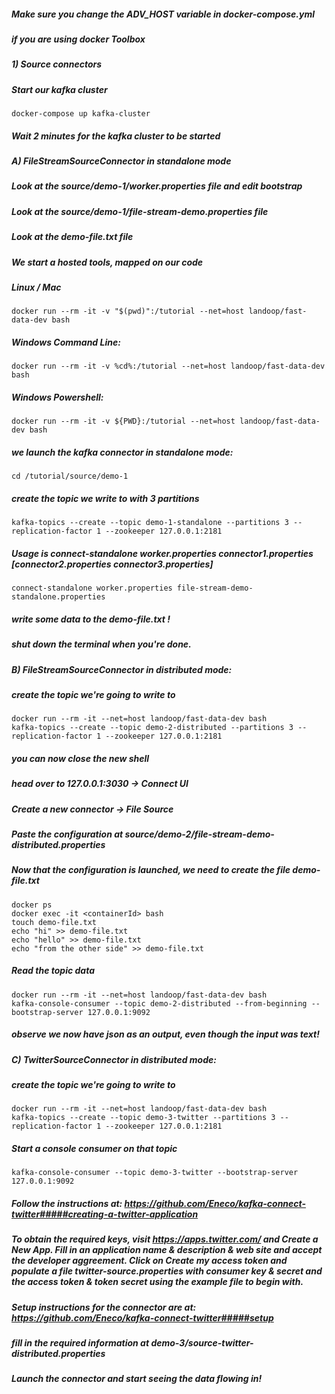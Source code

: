 

##### Make sure you change the ADV_HOST variable in docker-compose.yml
##### if you are using docker Toolbox

##### 1) Source connectors
##### Start our kafka cluster
```
docker-compose up kafka-cluster
```
##### Wait 2 minutes for the kafka cluster to be started


##### A) FileStreamSourceConnector in standalone mode
##### Look at the source/demo-1/worker.properties file and edit bootstrap
##### Look at the source/demo-1/file-stream-demo.properties file
##### Look at the demo-file.txt file

##### We start a hosted tools, mapped on our code
##### Linux / Mac
```
docker run --rm -it -v "$(pwd)":/tutorial --net=host landoop/fast-data-dev bash
```
##### Windows Command Line:
```
docker run --rm -it -v %cd%:/tutorial --net=host landoop/fast-data-dev bash
```
##### Windows Powershell:
```
docker run --rm -it -v ${PWD}:/tutorial --net=host landoop/fast-data-dev bash
```

##### we launch the kafka connector in standalone mode:
```
cd /tutorial/source/demo-1
```
##### create the topic we write to with 3 partitions
```
kafka-topics --create --topic demo-1-standalone --partitions 3 --replication-factor 1 --zookeeper 127.0.0.1:2181
```
##### Usage is connect-standalone worker.properties connector1.properties [connector2.properties connector3.properties]
```
connect-standalone worker.properties file-stream-demo-standalone.properties
```
##### write some data to the demo-file.txt !
##### shut down the terminal when you're done.



##### B) FileStreamSourceConnector in distributed mode:
##### create the topic we're going to write to
```
docker run --rm -it --net=host landoop/fast-data-dev bash
kafka-topics --create --topic demo-2-distributed --partitions 3 --replication-factor 1 --zookeeper 127.0.0.1:2181
```
##### you can now close the new shell

##### head over to 127.0.0.1:3030 -> Connect UI
##### Create a new connector -> File Source
##### Paste the configuration at source/demo-2/file-stream-demo-distributed.properties

##### Now that the configuration is launched, we need to create the file demo-file.txt
```
docker ps
docker exec -it <containerId> bash
touch demo-file.txt
echo "hi" >> demo-file.txt
echo "hello" >> demo-file.txt
echo "from the other side" >> demo-file.txt
```
##### Read the topic data
```
docker run --rm -it --net=host landoop/fast-data-dev bash
kafka-console-consumer --topic demo-2-distributed --from-beginning --bootstrap-server 127.0.0.1:9092
```
##### observe we now have json as an output, even though the input was text!



##### C) TwitterSourceConnector in distributed mode:
##### create the topic we're going to write to
```
docker run --rm -it --net=host landoop/fast-data-dev bash
kafka-topics --create --topic demo-3-twitter --partitions 3 --replication-factor 1 --zookeeper 127.0.0.1:2181
```
##### Start a console consumer on that topic
```
kafka-console-consumer --topic demo-3-twitter --bootstrap-server 127.0.0.1:9092
```
##### Follow the instructions at: https://github.com/Eneco/kafka-connect-twitter#####creating-a-twitter-application
##### To obtain the required keys, visit https://apps.twitter.com/ and Create a New App. Fill in an application name & description & web site and accept the developer aggreement. Click on Create my access token and populate a file twitter-source.properties with consumer key & secret and the access token & token secret using the example file to begin with.

##### Setup instructions for the connector are at: https://github.com/Eneco/kafka-connect-twitter#####setup
##### fill in the required information at demo-3/source-twitter-distributed.properties
##### Launch the connector and start seeing the data flowing in!
